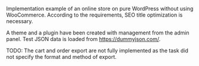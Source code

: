 Implementation example of an online store on pure WordPress without using WooCommerce. According to the requirements, SEO title optimization is necessary.

A theme and a plugin have been created with management from the admin panel.
Test JSON data is loaded from https://dummyjson.com/.

TODO: The cart and order export are not fully implemented as the task did not specify the format and method of export.